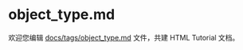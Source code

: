 object_type.md
===

欢迎您编辑 <a target="__blank" href="https://github.com/jaywcjlove/html-tutorial/blob/main/docs/tags/object_type.md">docs/tags/object_type.md</a> 文件，共建 HTML Tutorial 文档。
